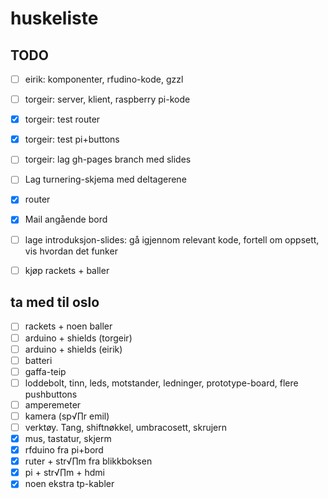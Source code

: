  # huskeliste

## TODO

- [ ] eirik: komponenter, rfudino-kode, gzzl
- [ ] torgeir: server, klient, raspberry pi-kode
- [x] torgeir: test router
- [x] torgeir: test pi+buttons
- [ ] torgeir: lag gh-pages branch med slides
- [ ] Lag turnering-skjema med deltagerene
- [x] router
- [x] Mail angående bord

- [ ] lage introduksjon-slides: gå igjennom relevant kode, fortell om oppsett, vis hvordan det funker
- [ ] kjøp rackets + baller

## ta med til oslo

- [ ] rackets + noen baller
- [ ] arduino + shields (torgeir)
- [ ] arduino + shields (eirik)
- [ ] batteri
- [ ] gaffa-teip
- [ ] loddebolt, tinn, leds, motstander, ledninger, prototype-board, flere pushbuttons
- [ ] amperemeter
- [ ] kamera (sp√∏r emil)
- [ ] verktøy. Tang, shiftnøkkel, umbracosett, skrujern
- [x] mus, tastatur, skjerm
- [x] rfduino fra pi+bord
- [x] ruter + str√∏m fra blikkboksen
- [x] pi + str√∏m + hdmi
- [x] noen ekstra tp-kabler
